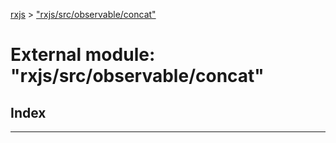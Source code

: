 [rxjs](../README.md) > ["rxjs/src/observable/concat"](../modules/_rxjs_src_observable_concat_.md)

# External module: "rxjs/src/observable/concat"

## Index

---

